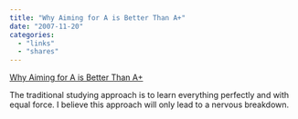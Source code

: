 ```yaml
---
title: "Why Aiming for A is Better Than A+"
date: "2007-11-20"
categories: 
  - "links"
  - "shares"
---
```


[Why Aiming for A is Better Than A+](http://www.lifehack.org/articles/lifehack/study-tip-why-aiming-for-a-is-better-than-a.html)

The traditional studying approach is to learn everything perfectly and with equal force. I believe this approach will only lead to a nervous breakdown.
